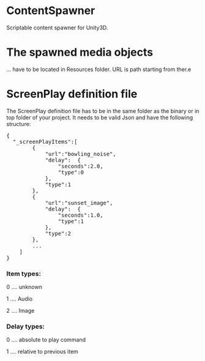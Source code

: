 # ContentSpawner
Scriptable content spawner for Unity3D.

# The spawned media objects
... have to be located in Resources folder. URL is path starting from ther.e

# ScreenPlay definition file
The ScreenPlay definition file has to be in the same folder as the binary or in top folder of your project. It needs to be valid Json and have the following structure:

<pre>
{
  "_screenPlayItems":[
		{
			"url":"bowling_noise",
			"delay":  {
				"seconds":2.0,
				"type":0
			},
			"type":1
		},
		{
			"url":"sunset_image",
			"delay":  {
				"seconds":1.0,
				"type":1
			},
			"type":2
		},
		...
	]
}
</pre>

### Item types:
0 .... unknown

1 .... Audio

2 .... Image


### Delay types:
0 .... absolute to play command

1 .... relative to previous item
